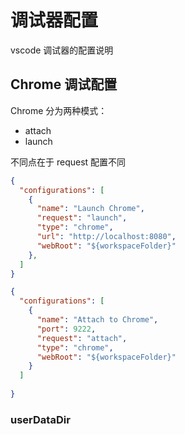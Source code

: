 # 调试器配置

vscode 调试器的配置说明

## Chrome 调试配置

Chrome 分为两种模式：

- attach
- launch

不同点在于 request 配置不同

```json
{
  "configurations": [
    {
      "name": "Launch Chrome",
      "request": "launch",
      "type": "chrome",
      "url": "http://localhost:8080",
      "webRoot": "${workspaceFolder}"
    },
  ]
}
```

```json
{
  "configurations": [
    {
      "name": "Attach to Chrome",
      "port": 9222,
      "request": "attach",
      "type": "chrome",
      "webRoot": "${workspaceFolder}"
    }
  ]
  
}
```

### userDataDir
